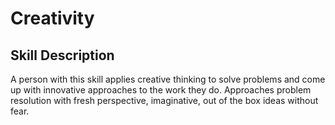 # Creativity

## Skill Description
A person with this skill applies creative thinking to solve problems and come up with innovative approaches to the work they do.  Approaches problem resolution with fresh perspective, imaginative, out of the box ideas without fear.   
